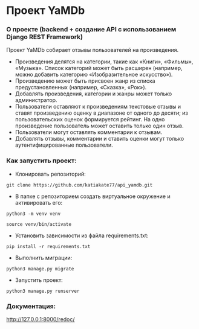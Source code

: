 Проект YaMDb
=================

### О проекте (backend + создание API с использованием Django REST Framework)

Проект YaMDb собирает отзывы пользователей на произведения.
* Произведения делятся на категории, такие как «Книги», «Фильмы», «Музыка». Список категорий может быть расширен (например, можно добавить категорию «Изобразительное искусство»).
* Произведению может быть присвоен жанр из списка предустановленных (например, «Сказка», «Рок»).
* Добавлять произведения, категории и жанры может только администратор.
* Пользователи оставляют к произведениям текстовые отзывы и ставят произведению оценку в диапазоне от одного до десяти; из пользовательских оценок формируется рейтинг. На одно произведение пользователь может оставить только один отзыв.
* Пользователи могут оставлять комментарии к отзывам.
* Добавлять отзывы, комментарии и ставить оценки могут только аутентифицированные пользователи.

### Как запустить проект:


* Клонировать репозиторий:

```
git clone https://github.com/katiakate77/api_yamdb.git
```

* В папке с репозиторием создать виртуальное окружение и активировать его:

```
python3 -m venv venv
```

```
source venv/bin/activate
```

* Установить зависимости из файла requirements.txt:

```
pip install -r requirements.txt
```

* Выполнить миграции:

```
python3 manage.py migrate
```

* Запустить проект:

```
python3 manage.py runserver
```

### Документация:

http://127.0.0.1:8000/redoc/
